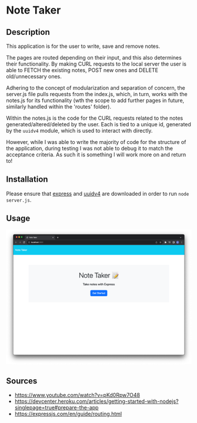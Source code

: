 # Note Taker

## Description

This application is for the user to write, save and remove notes. 

The pages are routed depending on their input, and this also determines their functionality. By making CURL requests to the local server the user is able to FETCH the existing notes, POST new ones and DELETE old/unnecessary ones.

Adhering to the concept of modularization and separation of concern, the server.js file pulls requests from the index.js, which, in turn, works with the notes.js for its functionality (wth the scope to add further pages in future, similarly handled within the 'routes' folder).

Within the notes.js is the code for the CURL requests related to the notes generated/altered/deleted by the user. Each is tied to a unique id, generated by the `uuidv4` module, which is used to interact with directly. 

However, while I was able to write the majority of code for the structure of the application, during testing I was not able to debug it to match the acceptance criteria. As such it is something I will work more on and return to! 

## Installation
Please ensure that [express](https://www.npmjs.com/package/express) and [uuidv4](https://www.npmjs.com/package/uuidv4) are downloaded in order to run `node server.js`.

## Usage
![Screenshot 1](./assets/Screenshot-1.png)

## Sources
- https://www.youtube.com/watch?v=pKd0Rpw7O48
- https://devcenter.heroku.com/articles/getting-started-with-nodejs?singlepage=true#prepare-the-app
- https://expressjs.com/en/guide/routing.html